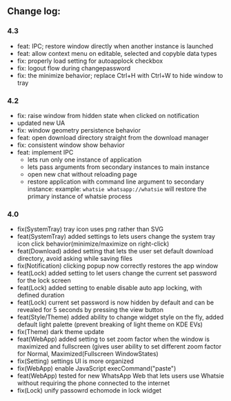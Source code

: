 ## Change log:

### 4.3
- feat: IPC; restore window directly when another instance is launched
- feat: allow context menu on editable, selected and copyble data types
- fix: properly load setting for autoapplock checkbox
- fix: logout flow during changepassword
- fix: the minimize behavior; replace Ctrl+H with Ctrl+W to hide window to tray

### 4.2
- fix: raise window from hidden state when clicked on notification
- updated new UA
- fix: window geometry persistence behavior
- feat: open download directory straight from the download manager
- fix: consistent window show behavior
- feat: implement IPC
   - lets run only one instance of application
   - lets pass arguments from secondary instances to main instance
   - open new chat without reloading page
   - restore application with command line argument to secondary instance:
          example: `whatsie whatsapp://whatsie`
          will restore the primary instance of whatsie process

### 4.0
- fix(SystemTray) tray icon uses png rather than SVG
- feat(SystemTray) added settings to lets users change the system tray icon click behavior(minimize/maximize on right-click)
- feat(Download) added setting that lets the user set default download directory, avoid asking while saving files
- fix(Notification) clicking popup now correctly restores the app window
- feat(Lock) added setting to let users change the current set password for the lock screen
- feat(Lock) added setting to enable disable auto app locking, with defined duration
- feat(Lock) current set password is now hidden by default and can be revealed for 5 seconds by pressing the view button
- feat(Style/Theme) added ability to change widget style on the fly, added default light palette (prevent breaking of light theme on KDE EVs)
- fix(Theme) dark theme update
- feat(WebApp) added setting to set zoom factor when the window is maximized and fullscreen (gives user ability to set different zoom factor for Normal, Maximized(Fullscreen WindowStates)
- fix(Setting) settings UI is more organized
- fix(WebApp) enable JavaScript execCommand("paste")
- feat(WebApp) tested for new WhatsApp Web that lets users use Whatsie without requiring the phone connected to the internet
- fix(Lock) unify passowrd echomode in lock widget


